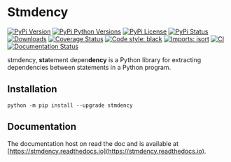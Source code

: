 # Stmdency

[![PyPi Version](https://img.shields.io/pypi/v/stmdency.svg?style=flat-square&logo=PyPi)](https://pypi.org/project/stmdency/)
[![PyPi Python Versions](https://img.shields.io/pypi/pyversions/stmdency.svg?style=flat-square&logo=python)](https://pypi.org/project/stmdency/)
[![PyPi License](https://img.shields.io/:license-Apache%202-blue.svg?style=flat-square)](https://raw.githubusercontent.com/zhongjiajie/stmdency/main/LICENSE)
[![PyPi Status](https://img.shields.io/pypi/status/stmdency.svg?style=flat-square)](https://pypi.org/project/stmdency/)
[![Downloads](https://pepy.tech/badge/stmdency/month)](https://pepy.tech/project/stmdency)
[![Coverage Status](https://img.shields.io/codecov/c/github/zhongjiajie/stmdency/main.svg?style=flat-square)](https://codecov.io/github/zhongjiajie/stmdency?branch=main)  <!-- markdown-link-check-disable-line -->
[![Code style: black](https://img.shields.io/badge/code%20style-black-000000.svg?style=flat-square)](https://github.com/psf/black)
[![Imports: isort](https://img.shields.io/badge/%20imports-isort-%231674b1?style=flat-square&labelColor=ef8336)](https://pycqa.github.io/isort)
[![CI](https://github.com/zhongjiajie/stmdency/actions/workflows/ci.yaml/badge.svg)](https://github.com/zhongjiajie/stmdency/actions/workflows/ci.yaml)
[![Documentation Status](https://readthedocs.org/projects/stmdency/badge/?version=latest)](https://stmdency.readthedocs.io/en/latest/?badge=latest)

stmdency, **sta**tement depen**dency** is a Python library for extracting dependencies between statements in a Python program.

## Installation

```shell
python -m pip install --upgrade stmdency
```

## Documentation

The documentation host on read the doc and is available at [https://stmdency.readthedocs.io](https://stmdency.readthedocs.io).
